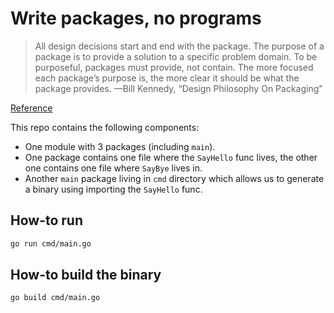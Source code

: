 # Write packages, no programs

> All design decisions start and end with the package. The purpose of a
> package is to provide a solution to a specific problem domain. To be purposeful,
> packages must provide, not contain. The more focused each package’s purpose is,
> the more clear it should be what the package provides.
> —Bill Kennedy, “Design Philosophy On Packaging”

[Reference](https://bitfieldconsulting.com/golang/packages)

This repo contains the following components:

- One module with 3 packages (including `main`).
- One package contains one file where the `SayHello` func lives, the other one
contains one file where `SayBye` lives in.
- Another `main` package living in `cmd` directory which allows us to generate a
  binary using importing the `SayHello` func.

## How-to run

```sh
go run cmd/main.go
```

## How-to build the binary

```sh
go build cmd/main.go
```
